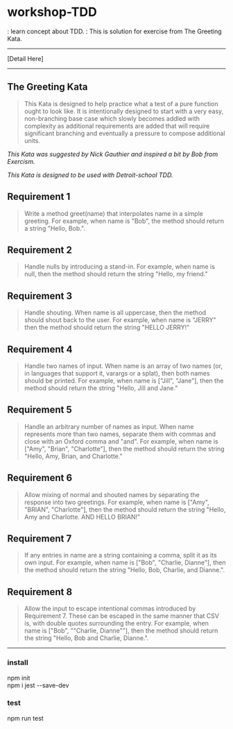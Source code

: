 # workshop-TDD
: learn concept about TDD.
: This is solution for exercise from The Greeting Kata.  
___
[Detail Here]
___
## The Greeting Kata  

> This Kata is designed to help practice what a test of a pure function ought to look like. It is intentionally designed to start with a very easy, non-branching base case which slowly becomes addled with complexity as additional requirements are added that will require significant branching and eventually a pressure to compose additional units.

*This Kata was suggested by Nick Gauthier and inspired a bit by Bob from Exercism.*

*This Kata is designed to be used with Detroit-school TDD.*

## Requirement 1
> Write a method greet(name) that interpolates name in a simple greeting. For example, when name is "Bob", the method should return a string "Hello, Bob.".

## Requirement 2
> Handle nulls by introducing a stand-in. For example, when name is null, then the method should return the string "Hello, my friend."

## Requirement 3
> Handle shouting. When name is all uppercase, then the method should shout back to the user. For example, when name is "JERRY" then the method should return the string "HELLO JERRY!"

## Requirement 4
> Handle two names of input. When name is an array of two names (or, in languages that support it, varargs or a splat), then both names should be printed. For example, when name is ["Jill", "Jane"], then the method should return the string "Hello, Jill and Jane."

## Requirement 5
> Handle an arbitrary number of names as input. When name represents more than two names, separate them with commas and close with an Oxford comma and "and". For example, when name is ["Amy", "Brian", "Charlotte"], then the method should return the string "Hello, Amy, Brian, and Charlotte."

## Requirement 6
> Allow mixing of normal and shouted names by separating the response into two greetings. For example, when name is ["Amy", "BRIAN", "Charlotte"], then the method should return the string "Hello, Amy and Charlotte. AND HELLO BRIAN!"

## Requirement 7
> If any entries in name are a string containing a comma, split it as its own input. For example, when name is ["Bob", "Charlie, Dianne"], then the method should return the string "Hello, Bob, Charlie, and Dianne.".

## Requirement 8
> Allow the input to escape intentional commas introduced by Requirement 7. These can be escaped in the same manner that CSV is, with double quotes surrounding the entry. For example, when name is ["Bob", "\"Charlie, Dianne\""], then the method should return the string "Hello, Bob and Charlie, Dianne.".
___
### install
npm init  
npm i jest --save-dev  
### test
npm run test

